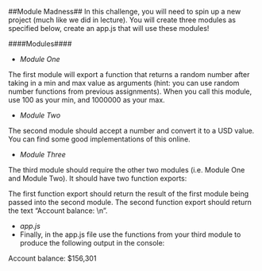 
##Module Madness##
In this challenge, you will need to spin up a new project (much like we did in lecture). You will create three modules as specified below, create an app.js that will use these modules!

####Modules####
* *Module One*

The first module will export a function that returns a random number after taking in a min and max value as arguments (hint: you can use random number functions from previous assignments). When you call this module, use 100 as your min, and 1000000 as your max.

* *Module Two*

The second module should accept a number and convert it to a USD value. You can find some good implementations of this online.

* *Module Three*

The third module should require the other two modules (i.e. Module One and Module Two). It should have two function exports:

The first function export should return the result of the first module being passed into the second module.
The second function export should return the text “Account balance: \n”.
* *app.js*
* Finally, in the app.js file use the functions from your third module to produce the following output in the console:

Account balance:
$156,301
